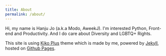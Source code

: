 ```yaml
---
title: About
permalink: /about/
---
```


Hi, my name is Hanju Jo (a.k.a Modo, AweekJ). I'm interested Python, Front-end and Productivity. And I do care about Diversity and LGBTQ+ Rights.

This site is using [Kiko Plus](https://github.com/AWEEKJ/Kiko-plus) theme which is made by me, powered by [Jekyll](http://jekyllrb.com), hosted on [Github Pages](https://pages.github.com).
